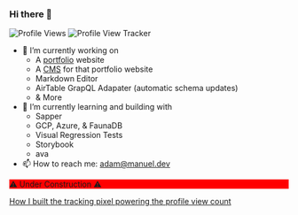 ### Hi there 👋
![Profile Views](https://img.shields.io/endpoint?url=https%3A%2F%2Fportfolio-manuel.web.app%2Ftracking-total)
![Profile View Tracker](https://portfolio-manuel.web.app/tracking-image)

- 🔭 I’m currently working on
  - A [portfolio](https://adam.manuel.dev) website
  - A [CMS](https://portal.manuel.dev) for that portfolio website
  - Markdown Editor
  - AirTable GrapQL Adapater (automatic schema updates)
  - & More
- 🌱 I’m currently learning and building with 
  - Sapper
  - GCP, Azure, & FaunaDB
  - Visual Regression Tests
  - Storybook
  - ava
- 📫 How to reach me: adam@manuel.dev

<p style="background: red"> ⚠ Under Construction ⚠ </p>

[How I built the tracking pixel powering the profile view count](http://manuel.dev/blog/serverless-pixel)
